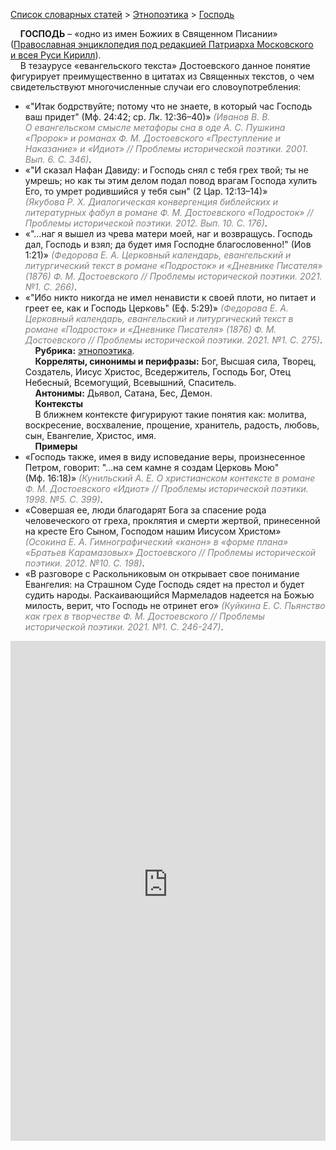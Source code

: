<style>
st { color: Gray;
  font-style: italic;}
</style>

[Список словарных статей](https://thesaurus-dostoevsky.github.io/Thesaurus/) > [Этнопоэтика](ethnopoe.md) > [Господь](господь.md) 

&nbsp;&nbsp;&nbsp;&nbsp;**ГОСПОДЬ** – «одно из имен Божиих в Священном Писании» ([Православная энциклопедия под редакцией Патриарха Московского и всея Руси Кирилл](https://www.pravenc.ru/)).  
&nbsp;&nbsp;&nbsp;&nbsp;В тезаурусе «евангельского текста» Достоевского данное понятие фигурирует преимущественно в цитатах из Священных текстов, о чем свидетельствуют  многочисленные случаи его словоупотребления:
* «"Итак бодрствуйте; потому что не знаете, в который час Господь ваш придет" (Мф. 24:42; ср. Лк. 12:36–40)» <st>(Иванов В. В. О евангельском смысле метафоры сна в оде А. С. Пушкина «Пророк» и романах Ф. М. Достоевского «Преступление и Наказание» и «Идиот» // Проблемы исторической поэтики. 2001. Вып. 6. С. 346)</st>.
* «"И сказал Нафан Давиду: и Господь снял с тебя грех твой; ты не умрешь; но как ты этим делом подал повод врагам Господа хулить Его, то умрет родившийся у тебя сын" (2 Цар. 12:13–14)» <st>(Якубова Р. Х. Диалогическая конвергенция библейских и литературных фабул в романе Ф. М. Достоевского «Подросток» // Проблемы исторической поэтики. 2012. Вып. 10. С. 176)</st>.
* «"…наг я вышел из чрева матери моей, наг и возвращусь. Господь дал, Господь и взял; да будет имя Господне благословенно!" (Иов 1:21)» <st>(Федорова Е. А. Церковный календарь, евангельский и литургический текст в романе «Подросток» и «Дневнике Писателя» (1876) Ф. М. Достоевского // Проблемы исторической поэтики. 2021. №1. С. 266)</st>.
* «"Ибо никто никогда не имел ненависти к своей плоти, но питает и греет ее, как и Господь Церковь" (Еф. 5:29)» <st>(Федорова Е. А. Церковный календарь, евангельский и литургический текст в романе «Подросток» и «Дневнике Писателя» (1876) Ф. М. Достоевского // Проблемы исторической поэтики. 2021. №1. С. 275)</st>.  
&nbsp;&nbsp;&nbsp;&nbsp;**Рубрика:** [этнопоэтика](ethnopoe.md).  
&nbsp;&nbsp;&nbsp;&nbsp;**Корреляты, синонимы и перифразы:** Бог, Высшая сила, Творец, Создатель, Иисус Христос, Вседержитель, Господь Бог, Отец Небесный, Всемогущий, Всевышний, Спаситель.  
&nbsp;&nbsp;&nbsp;&nbsp;**Антонимы:** Дьявол, Сатана, Бес, Демон.  
&nbsp;&nbsp;&nbsp;&nbsp;**Контексты**  
&nbsp;&nbsp;&nbsp;&nbsp;В ближнем контексте фигурируют такие понятия как: молитва, воскресение, восхваление, прощение, хранитель, радость, любовь, сын, Евангелие, Христос, имя.  <br>
&nbsp;&nbsp;&nbsp;&nbsp;**Примеры**  
* «Господь также, имея в виду исповедание веры, произнесенное Петром, говорит: "…на сем камне я создам Церковь Мою" (Мф. 16:18)» <st>(Кунильский А. Е. О христианском контексте в романе Ф. М. Достоевского «Идиот» // Проблемы исторической поэтики. 1998. №5. С. 399)</st>.
* «Совершая ее, люди благодарят Бога за спасение рода человеческого от греха, проклятия и смерти жертвой, принесенной на кресте Его Сыном, Господом нашим Иисусом Христом» <st>(Осокина Е. А. Гимнографический «канон» в «форме плана» «Братьев Карамазовых» Достоевского // Проблемы исторической поэтики. 2012. №10. С. 198)</st>.
* «В разговоре с Раскольниковым он открывает свое понимание Евангелия: на Страшном Суде Господь сядет на престол и будет судить народы. Раскаивающийся Мармеладов надеется на Божью милость, верит, что Господь не отринет его» <st>(Куйкина Е. С. Пьянство как грех в творчестве Ф. М. Достоевского // Проблемы исторической поэтики. 2021. №1. С. 246-247)</st>.

<iframe src="https://thesaurus-dostoevsky.github.io/nk/господь.html" style="border:0px;width:100%;height:800px" allowfullscreen="true" webkitallowfullscreen="true" mozallowfullscreen="true">
